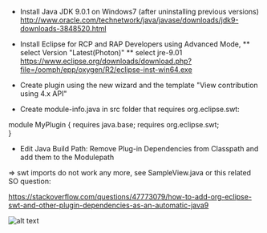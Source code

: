 * Install Java JDK 9.0.1 on Windows7 (after uninstalling previous versions)
http://www.oracle.com/technetwork/java/javase/downloads/jdk9-downloads-3848520.html

* Install Eclipse for RCP and RAP Developers using Advanced Mode, 
** select Version "Latest(Photon)" 
** select jre-9.01
https://www.eclipse.org/downloads/download.php?file=/oomph/epp/oxygen/R2/eclipse-inst-win64.exe

* Create plugin using the new wizard and the template "View contribution using 4.x API"

* Create module-info.java in src folder that requires org.eclipse.swt:

module MyPlugin {
	requires java.base;
	requires org.eclipse.swt;	
}

* Edit Java Build Path: Remove Plug-in Dependencies from Classpath and add them to the Modulepath 

=> swt imports do not work any more, see SampleView.java or this related SO question:

https://stackoverflow.com/questions/47773079/how-to-add-org-eclipse-swt-and-other-plugin-dependencies-as-an-automatic-java9


![alt text](https://i.stack.imgur.com/3akm4.png)
